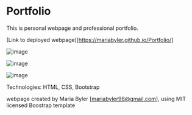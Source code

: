 # Portfolio
This is personal webpage and professional portfolio.  

(Link to deployed webpage)[https://mariabyler.github.io/Portfolio/]

![image](https://user-images.githubusercontent.com/69592367/97911557-7177da00-1d19-11eb-8acf-69ef46d4d164.png)  

![image](https://user-images.githubusercontent.com/69592367/97911599-848aaa00-1d19-11eb-9969-ae1b8e08bffa.png)  

![image](https://user-images.githubusercontent.com/69592367/97911632-93715c80-1d19-11eb-8ffd-a29eb1962eaf.png)

Technologies: HTML, CSS, Bootstrap 

webpage created by Maria Byler [mariabyler98@gmail.com], using MIT licensed Boostrap template 






